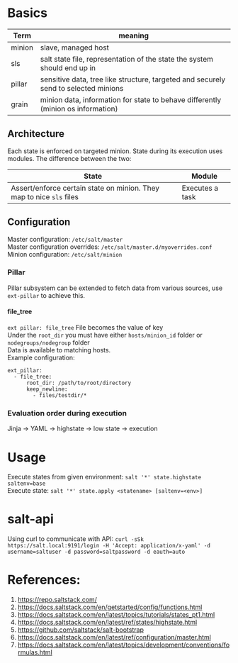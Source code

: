 # Basics
| Term | meaning |
|------|---------|
| minion | slave, managed host |
| sls | salt state file, representation of the state the system should end up in |
| pillar | sensitive data, tree like structure, targeted and securely send to selected minions |
| grain | minion data, information for state to behave differently (minion os information) |

## Architecture
Each state is enforced on targeted minion.
State during its execution uses modules. The difference between the two:

| State | Module |
|-|-|
| Assert/enforce certain state on minion. They map to nice `sls` files | Executes a task |

## Configuration
Master configuration: `/etc/salt/master`  
Master configuration overrides: `/etc/salt/master.d/myoverrides.conf`  
Minion configuration: `/etc/salt/minion`  

### Pillar
Pillar subsystem can be extended to fetch data from various sources, use `ext-pillar` to achieve this.  

#### file_tree
`ext pillar: file_tree`
File becomes the value of key  
Under the `root_dir` you must have either `hosts/minion_id` folder or `nodegroups/nodegroup` folder  
Data is available to matching hosts.  
Example configuration:  
```
ext_pillar:
  - file_tree:
      root_dir: /path/to/root/directory
      keep_newline:
        - files/testdir/*
```

### Evaluation order during execution
Jinja -> YAML -> highstate -> low state -> execution

# Usage
Execute states from given environment: `salt '*' state.highstate saltenv=base`  
Execute state: `salt '*' state.apply <statename> [saltenv=<env>]`

# salt-api
Using curl to communicate with API: `curl -sSk https://salt.local:9191/login -H 'Accept: application/x-yaml' -d username=saltuser -d password=saltpassword -d eauth=auto`

# References:
1. https://repo.saltstack.com/
2. https://docs.saltstack.com/en/getstarted/config/functions.html
3. https://docs.saltstack.com/en/latest/topics/tutorials/states_pt1.html
4. https://docs.saltstack.com/en/latest/ref/states/highstate.html
5. https://github.com/saltstack/salt-bootstrap
6. https://docs.saltstack.com/en/latest/ref/configuration/master.html
7. https://docs.saltstack.com/en/latest/topics/development/conventions/formulas.html
